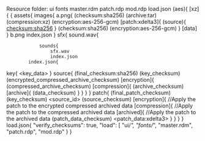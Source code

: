 Resource folder:
ui
fonts
master.rdm
patch.rdp
mod.rdp
load.json
(aes){
	[xz]{
		<tar>{
			assets{
				images{
					a.png{
						(checksum:sha256)
						(archive:tar)
						(compression:xz)
						(encryption:aes-256-gcm)
						[patch:xdelta3]{
							(source){
								<checksum:sha256>
							}
							(checksum:sha256)
							(encryption:aes-256-gcm)
							<patch-data>
						}
						[data]
					}
					b.png
					index.json
				}
				sfx{
					sound.wav{

				sounds{
					sfx.wav
					index.json
			index.json{
key{
	<checksum>
	<key_data>
}
source{
	(final_checksum:sha256)
	(key_checksum)
	(encrypted_compressed_archive_checksum)
	[encryption]{
		(compressed_archive_checksum)
		[compression]{
			(archive_checksum)
			[archive]{
				(data_checksum)
				<data>
			}
		}
	}
}
patch{
	(final_patch_checksum)
	(key_checksum)
	<source_id>
	(source_checksum)
	[encryption]{ //Apply the patch to the encrypted compressed archived data
		[compression]{ //Apply the patch to the compressed archived data
			[archived]{ //Apply the patch to the archived data
				(patch_data_checksum)
				<patch_data:xdelta3>
			}
		}
	}
}
load.json{
	"verify_checksums": true,
	"load": [
		"ui/*",
		"fonts/*",
		"master.rdm",
		"patch.rdp",
		"mod.rdp"
	}
}



